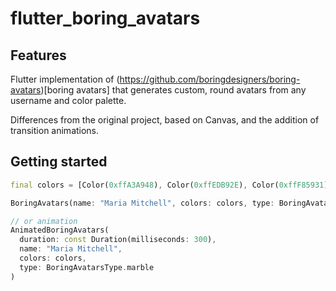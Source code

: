 # flutter_boring_avatars

## Features
Flutter implementation of (https://github.com/boringdesigners/boring-avatars)[boring avatars] that generates custom, round avatars from any username and color palette.

Differences from the original project, based on Canvas, and the addition of transition animations.

## Getting started

```Dart
final colors = [Color(0xffA3A948), Color(0xffEDB92E), Color(0xffF85931), Color(0xffCE1836), Color(0xff009989)];

BoringAvatars(name: "Maria Mitchell", colors: colors, type: BoringAvatarsType.marble);

// or animation
AnimatedBoringAvatars(
  duration: const Duration(milliseconds: 300),
  name: "Maria Mitchell",
  colors: colors,
  type: BoringAvatarsType.marble
)
```